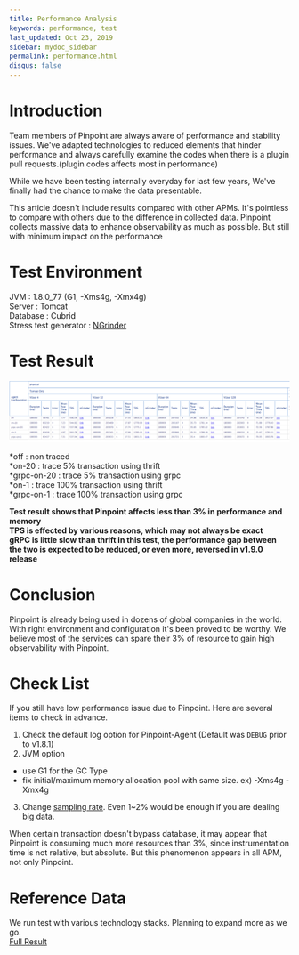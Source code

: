 ```yaml
---
title: Performance Analysis
keywords: performance, test
last_updated: Oct 23, 2019
sidebar: mydoc_sidebar
permalink: performance.html
disqus: false
---
```


# Introduction

 Team members of Pinpoint are always aware of performance and stability issues. 
 We've adapted technologies to reduced elements that hinder performance and always carefully examine the codes when there is a plugin pull requests.(plugin codes affects most in performance)    
 
 While we have been testing internally everyday for last few years, We've finally had the chance to make the data presentable. 

 This article doesn't include results compared with other APMs. It's pointless to compare with others due to the difference in collected data.
 Pinpoint collects massive data to enhance observability as much as possible. But still with minimum impact on the performance

# Test Environment

 JVM : 1.8.0_77 (G1, -Xms4g, -Xmx4g)  
 Server : Tomcat  
 Database : Cubrid   
 Stress test generator : [NGrinder](https://github.com/pinpoint-apm/ngrinder)  

# Test Result

 ![Test Result](images/20191022_Performance.png)

 *off : non traced  
 *on-20 : trace 5% transaction using thrift  
 *grpc-on-20 : trace 5% transaction using grpc  
 *on-1 : trace 100% transaction using thrift  
 *grpc-on-1 : trace 100% transaction using grpc   

 **Test result shows that Pinpoint affects less than 3% in performance and memory**  
 **TPS is effected by various reasons, which may not always be exact**  
 **gRPC is little slow than thrift in this test, the performance gap between the two is expected to be reduced, or even more, reversed in v1.9.0 release**  
    

# Conclusion 

 Pinpoint is already being used in dozens of global companies in the world.
 With right environment and configuration it's been proved to be worthy.
 We believe most of the services can spare their 3% of resource to gain high observability with Pinpoint.

# Check List

 If you still have low performance issue due to Pinpoint.
 Here are several items to check in advance.
 
 1. Check the default log option for Pinpoint-Agent (Default was `DEBUG` prior to v1.8.1)
 2. JVM option 
   - use G1 for the GC Type
   - fix initial/maximum memory allocation pool with same size. ex) -Xms4g -Xmx4g
 3. Change [sampling rate](https://pinpoint-apm.github.io/pinpoint/faq.html#why-is-only-the-firstsome-of-the-requests-traced). Even 1~2% would be enough if you are dealing big data.  
 
 When certain transaction doesn't bypass database, it may appear that Pinpoint is consuming much more resources than 3%, since instrumentation time is not relative, but absolute.
 But this phenomenon appears in all APM, not only Pinpoint.

# Reference Data

 We run test with various technology stacks. Planning to expand more as we go.  
 [Full Result](images/20191022_Perf_Full.html)
 
 